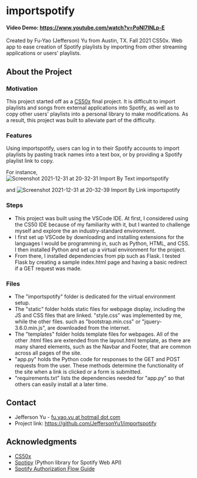 # importspotify
#### Video Demo:  https://www.youtube.com/watch?v=PoNl7INLp-E
Created by Fu-Yao (Jefferson) Yu from Austin, TX. Fall 2021 CS50x.
Web app to ease creation of Spotify playlists by importing from other streaming applications or users' playlists.

## About the Project
### Motivation
This project started off as a [CS50x](https://cs50.harvard.edu/x/) final project. It is difficult to import playlists and songs from external applications into Spotify, as well as to copy other users' playlists into a personal library to make modifications. As a result, this project was built to alleviate part of the difficulty.

### Features
Using importspotify, users can log in to their Spotify accounts to import playlists by pasting track names into a text box, or by providing a Spotify playlist link to copy. 

For instance,
![Screenshot 2021-12-31 at 20-32-31 Import By Text importspotify](https://user-images.githubusercontent.com/43518772/147842842-0a87ce73-1279-4637-8434-d5c91e2a2720.png)

and
![Screenshot 2021-12-31 at 20-32-39 Import By Link importspotify](https://user-images.githubusercontent.com/43518772/147842844-6ed440d6-d4bb-405f-8659-256cb37b6799.png)

### Steps
* This project was built using the VSCode IDE. At first, I considered using the CS50 IDE because of my familiarity with it, but I wanted to challenge myself and explore the an industry-standard environment.
* I first set up VSCode by downloading and installing extensions for the languages I would be programming in, such as Python, HTML, and CSS. I then installed Python and set up a virtual environment for the project.
* From there, I installed dependencies from pip such as Flask. I tested Flask by creating a sample index.html page and having a basic redirect if a GET request was made. 

### Files
* The "importspotify" folder is dedicated for the virtual environment setup.
* The "static" folder holds static files for webpage display, including the JS and CSS files that are linked. "style.css" was implemented by me, while the other files. such as "bootstrap.min.css" or "jquery-3.6.0.min.js", are downloaded from the internet.
* The "templates" folder holds template files for webpages. All of the other .html files are extended from the layout.html template, as there are many shared elements, such as the Navbar and Footer, that are common across all pages of the site.
* "app.py" holds the Python code for responses to the GET and POST requests from the user. These methods determine the functionality of the site when a link is clicked or a form is submitted.
* "requirements.txt" lists the dependencies needed for "app.py" so that others can easily install at a later time. 

## Contact
* Jefferson Yu - [fu.yao.yu at hotmail dot com](mailto:fu.yao.yu@hotmail.com)
* Project link: https://github.com/JeffersonYu1/importspotify

## Acknowledgments
* [CS50x](https://cs50.harvard.edu/x/)
* [Spotipy](https://spotipy.readthedocs.io/en/2.19.0/) (Python library for Spotify Web API)
* [Spotify Authorization Flow Guide](https://github.com/drshrey/spotify-flask-auth-example)
